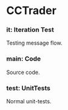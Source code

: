 CCTrader
========================

### it: Iteration Test
Testing message flow.

### main: Code
Source code.

### test: UnitTests
Normal unit-tests.